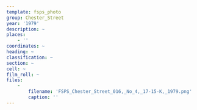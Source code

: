 ```yaml
---
template: fsps_photo
group: Chester_Street
year: '1979'
description: ~
places:
    - ''
coordinates: ~
heading: ~
classification: ~
section: ~
cell: ~
film_roll: ~
files:
    -
        filename: 'FSPS_Chester_Street_016,_No_4,_17-15-K,_1979.png'
        caption: ''
---
```

